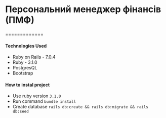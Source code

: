 # Персональний менеджер фінансів (ПМФ)
=============

#### Technologies Used
+ Ruby on Rails - 7.0.4
+ Ruby - 3.1.0
+ PostgresQL
+ Bootstrap

#### How to instal project

* Use ruby version `3.1.0`
* Run command `bundle install`
* Create database `rails db:create && rails db:migrate && rails db:seed`
